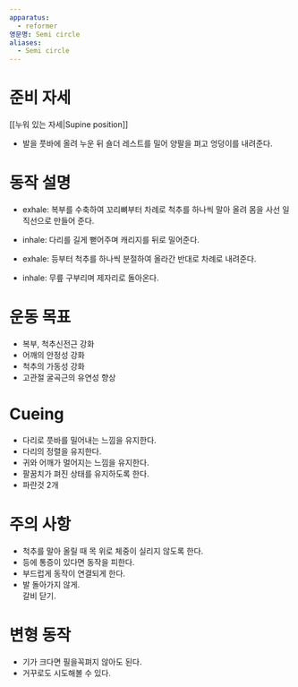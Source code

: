 ```yaml
---
apparatus:
  - reformer
영문명: Semi circle
aliases:
  - Semi circle
---
```


# 준비 자세

[[누워 있는 자세|Supine position]]

- 발을 풋바에 올려 누운 뒤 숄더 레스트를 밀어 양팔을 펴고 엉덩이를 내려준다.

# 동작 설명

- exhale: 복부를 수축하여 꼬리뼈부터 차례로 척추를 하나씩 말아 올려 몸을 사선 일직선으로 만들어 준다.

- inhale: 다리를 길게 뻗어주며 캐리지를 뒤로 밀어준다.

- exhale: 등부터 척추를 하나씩 분절하여 올라간 반대로 차례로 내려준다.

- inhale: 무릎 구부리며 제자리로 돌아온다.

# 운동 목표

- 복부, 척추신전근 강화
- 어깨의 안정성 강화
- 척추의 가동성 강화
- 고관절 굴곡근의 유연성 향상

# Cueing

- 다리로 풋바를 밀어내는 느낌을 유지한다.
- 다리의 정렬을 유지한다.
- 귀와 어깨가 멀어지는 느낌을 유지한다.
- 팔꿈치가 펴진 상태를 유지하도록 한다.
- 파란것 2개

# 주의 사항

- 척추를 말아 올릴 때 목 위로 체중이 실리지 않도록 한다.
- 등에 통증이 있다면 동작을 피한다.
- 부드럽게 동작이 연결되게 한다.
- 발 돌아가지 않게.  
  갈비 닫기.

# 변형 동작

- 기가 크다면 필을꼭펴지 않아도 된다.
- 거꾸로도 시도해볼 수 있다.